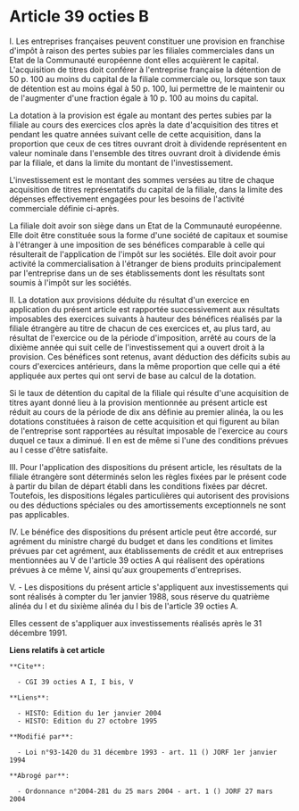 # Article 39 octies B

I. Les entreprises françaises peuvent constituer une provision en franchise d'impôt à raison des pertes subies par les
filiales commerciales dans un Etat de la Communauté européenne dont elles acquièrent le capital. L'acquisition de titres doit
conférer à l'entreprise française la détention de 50 p. 100 au moins du capital de la filiale commerciale ou, lorsque son
taux de détention est au moins égal à 50 p. 100, lui permettre de le maintenir ou de l'augmenter d'une fraction égale à 10 p.
100 au moins du capital.

La dotation à la provision est égale au montant des pertes subies par la filiale au cours des exercices clos après la date
d'acquisition des titres et pendant les quatre années suivant celle de cette acquisition, dans la proportion que ceux de ces
titres ouvrant droit à dividende représentent en valeur nominale dans l'ensemble des titres ouvrant droit à dividende émis
par la filiale, et dans la limite du montant de l'investissement.

L'investissement est le montant des sommes versées au titre de chaque acquisition de titres représentatifs du capital de la
filiale, dans la limite des dépenses effectivement engagées pour les besoins de l'activité commerciale définie ci-après.

La filiale doit avoir son siège dans un Etat de la Communauté européenne. Elle doit être constituée sous la forme d'une
société de capitaux et soumise à l'étranger à une imposition de ses bénéfices comparable à celle qui résulterait de
l'application de l'impôt sur les sociétés. Elle doit avoir pour activité la commercialisation à l'étranger de biens produits
principalement par l'entreprise dans un de ses établissements dont les résultats sont soumis à l'impôt sur les sociétés.

II. La dotation aux provisions déduite du résultat d'un exercice en application du présent article est rapportée
successivement aux résultats imposables des exercices suivants à hauteur des bénéfices réalisés par la filiale étrangère au
titre de chacun de ces exercices et, au plus tard, au résultat de l'exercice ou de la période d'imposition, arrêté au cours
de la dixième année qui suit celle de l'investissement qui a ouvert droit à la provision. Ces bénéfices sont retenus, avant
déduction des déficits subis au cours d'exercices antérieurs, dans la même proportion que celle qui a été appliquée aux
pertes qui ont servi de base au calcul de la dotation.

Si le taux de détention du capital de la filiale qui résulte d'une acquisition de titres ayant donné lieu à la provision
mentionnée au présent article est réduit au cours de la période de dix ans définie au premier alinéa, la ou les dotations
constituées à raison de cette acquisition et qui figurent au bilan de l'entreprise sont rapportées au résultat imposable de
l'exercice au cours duquel ce taux a diminué. Il en est de même si l'une des conditions prévues au I cesse d'être satisfaite.

III. Pour l'application des dispositions du présent article, les résultats de la filiale étrangère sont déterminés selon les
règles fixées par le présent code à partir du bilan de départ établi dans les conditions fixées par décret. Toutefois, les
dispositions légales particulières qui autorisent des provisions ou des déductions spéciales ou des amortissements
exceptionnels ne sont pas applicables.

IV. Le bénéfice des dispositions du présent article peut être accordé, sur agrément du ministre chargé du budget et dans les
conditions et limites prévues par cet agrément, aux établissements de crédit et aux entreprises mentionnées au V de l'article
39 octies A qui réalisent des opérations prévues à ce même V, ainsi qu'aux groupements d'entreprises.

V. - Les dispositions du présent article s'appliquent aux investissements qui sont réalisés à compter du 1er janvier 1988,
sous réserve du quatrième alinéa du I et du sixième alinéa du I bis de l'article 39 octies A.

Elles cessent de s'appliquer aux investissements réalisés après le 31 décembre 1991.

**Liens relatifs à cet article**

	**Cite**:

	  - CGI 39 octies A I, I bis, V

	**Liens**:

	  - HISTO: Edition du 1er janvier 2004
	  - HISTO: Edition du 27 octobre 1995

	**Modifié par**:

	  - Loi n°93-1420 du 31 décembre 1993 - art. 11 () JORF 1er janvier 1994

	**Abrogé par**:

	  - Ordonnance n°2004-281 du 25 mars 2004 - art. 1 () JORF 27 mars 2004
